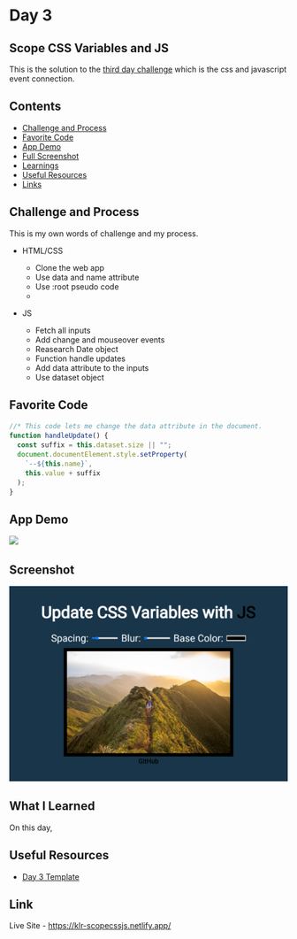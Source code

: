 # Day 3

## Scope CSS Variables and JS

This is the solution to the [third day challenge](https://javascript30.com/) which is the css and javascript event connection.

## Contents

- [Challenge and Process](#challenge-and-process)
- [Favorite Code](#favorite-code)
- [App Demo](#app-demo)
- [Full Screenshot](#screenshot)
- [Learnings](#what-i-learned)
- [Useful Resources](#useful-resources)
- [Links](#links)

## Challenge and Process

This is my own words of challenge and my process.

- HTML/CSS

  - Clone the web app
  - Use data and name attribute
  - Use :root pseudo code
  -

- JS
  - Fetch all inputs
  - Add change and mouseover events
  - Reasearch Date object
  - Function handle updates
  - Add data attribute to the inputs
  - Use dataset object

## Favorite Code

```js
//* This code lets me change the data attribute in the document.
function handleUpdate() {
  const suffix = this.dataset.size || "";
  document.documentElement.style.setProperty(
    `--${this.name}`,
    this.value + suffix
  );
}
```

## App Demo

![](https://github.com/Karllouise-code/javascript-30/blob/day3/images/scopeCssJs.gif)

## Screenshot

![](https://github.com/Karllouise-code/javascript-30/blob/day3/images/fullscreenshot.png)

## What I Learned

On this day,

## Useful Resources

- [Day 3 Template](https://github.com/wesbos/JavaScript30/tree/master/03%20-%20CSS%20Variables)

## Link

Live Site - <https://klr-scopecssjs.netlify.app/>
